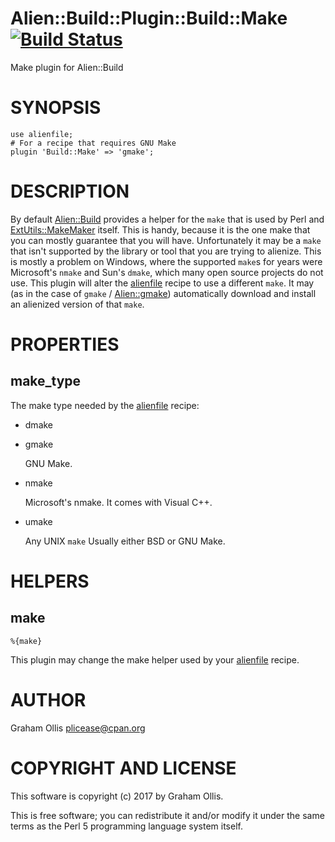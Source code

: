 # Alien::Build::Plugin::Build::Make [![Build Status](https://secure.travis-ci.org/plicease/Alien-Build-Plugin-Build-Make.png)](http://travis-ci.org/plicease/Alien-Build-Plugin-Build-Make)

Make plugin for Alien::Build

# SYNOPSIS

    use alienfile;
    # For a recipe that requires GNU Make
    plugin 'Build::Make' => 'gmake';

# DESCRIPTION

By default [Alien::Build](https://metacpan.org/pod/Alien::Build) provides a helper for the `make` that is used by Perl and [ExtUtils::MakeMaker](https://metacpan.org/pod/ExtUtils::MakeMaker) itself.
This is handy, because it is the one make that you can mostly guarantee that you will have.  Unfortunately it may be
a `make` that isn't supported by the library or tool that you are trying to alienize.  This is mostly a problem on
Windows, where the supported `make`s for years were Microsoft's `nmake` and Sun's `dmake`, which many open source
projects do not use.  This plugin will alter the [alienfile](https://metacpan.org/pod/alienfile) recipe to use a different `make`.  It may (as in the
case of `gmake` / [Alien::gmake](https://metacpan.org/pod/Alien::gmake)) automatically download and install an alienized version of that `make`.

# PROPERTIES

## make\_type

The make type needed by the [alienfile](https://metacpan.org/pod/alienfile) recipe:

- dmake
- gmake

    GNU Make.

- nmake

    Microsoft's nmake.  It comes with Visual C++.

- umake

    Any UNIX `make`  Usually either BSD or GNU Make.

# HELPERS

## make

    %{make}

This plugin may change the make helper used by your [alienfile](https://metacpan.org/pod/alienfile) recipe.

# AUTHOR

Graham Ollis <plicease@cpan.org>

# COPYRIGHT AND LICENSE

This software is copyright (c) 2017 by Graham Ollis.

This is free software; you can redistribute it and/or modify it under
the same terms as the Perl 5 programming language system itself.
